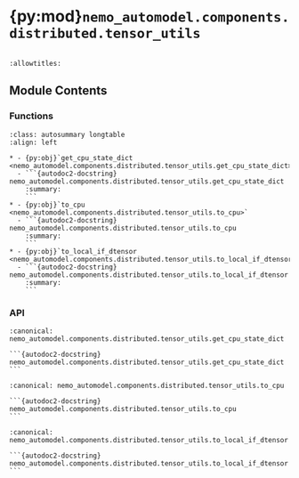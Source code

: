 # {py:mod}`nemo_automodel.components.distributed.tensor_utils`

```{py:module} nemo_automodel.components.distributed.tensor_utils
```

```{autodoc2-docstring} nemo_automodel.components.distributed.tensor_utils
:allowtitles:
```

## Module Contents

### Functions

````{list-table}
:class: autosummary longtable
:align: left

* - {py:obj}`get_cpu_state_dict <nemo_automodel.components.distributed.tensor_utils.get_cpu_state_dict>`
  - ```{autodoc2-docstring} nemo_automodel.components.distributed.tensor_utils.get_cpu_state_dict
    :summary:
    ```
* - {py:obj}`to_cpu <nemo_automodel.components.distributed.tensor_utils.to_cpu>`
  - ```{autodoc2-docstring} nemo_automodel.components.distributed.tensor_utils.to_cpu
    :summary:
    ```
* - {py:obj}`to_local_if_dtensor <nemo_automodel.components.distributed.tensor_utils.to_local_if_dtensor>`
  - ```{autodoc2-docstring} nemo_automodel.components.distributed.tensor_utils.to_local_if_dtensor
    :summary:
    ```
````

### API

````{py:function} get_cpu_state_dict(state_generator: typing.Iterable[tuple[str, typing.Union[torch.Tensor, torch.distributed.tensor.DTensor]]], pin_memory: bool = False) -> dict[str, torch.Tensor]
:canonical: nemo_automodel.components.distributed.tensor_utils.get_cpu_state_dict

```{autodoc2-docstring} nemo_automodel.components.distributed.tensor_utils.get_cpu_state_dict
```
````

````{py:function} to_cpu(v)
:canonical: nemo_automodel.components.distributed.tensor_utils.to_cpu

```{autodoc2-docstring} nemo_automodel.components.distributed.tensor_utils.to_cpu
```
````

````{py:function} to_local_if_dtensor(tensor: typing.Union[torch.Tensor, torch.distributed.tensor.DTensor]) -> torch.Tensor
:canonical: nemo_automodel.components.distributed.tensor_utils.to_local_if_dtensor

```{autodoc2-docstring} nemo_automodel.components.distributed.tensor_utils.to_local_if_dtensor
```
````
